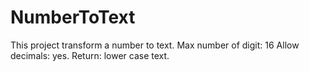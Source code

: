 # NumberToText
This project transform a number to text.
Max number of digit: 16
Allow decimals: yes.
Return: lower case text.
